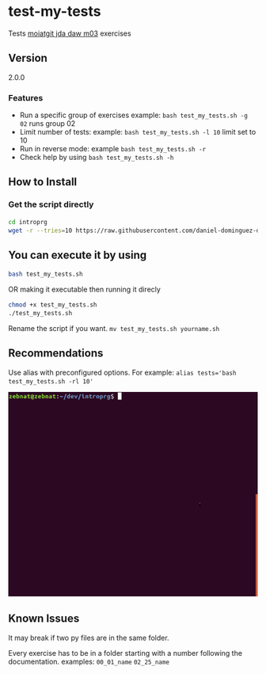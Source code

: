 # test-my-tests

Tests [moiatgit jda daw m03](https://moiatgit.github.io/jda.daw.m03/) exercises

## Version
2.0.0

### Features
* Run a specific group of exercises example: `bash test_my_tests.sh -g 02` runs group 02
* Limit number of tests: example: `bash test_my_tests.sh -l 10` limit set to 10
* Run in reverse mode: example `bash test_my_tests.sh -r`
* Check help by using `bash test_my_tests.sh -h`

## How to Install

### Get the script directly
```bash
cd introprg
wget -r --tries=10 https://raw.githubusercontent.com/daniel-dominguez-daw/test-my-tests/master/test_my_tests.sh -O test_my_tests.sh
```

## You can execute it by using
```bash
bash test_my_tests.sh
```
OR making it executable then running it direcly
```bash
chmod +x test_my_tests.sh
./test_my_tests.sh
```

Rename the script if you want. `mv test_my_tests.sh yourname.sh`

## Recommendations
Use alias with preconfigured options. For example:
`alias tests='bash test_my_tests.sh -rl 10'`

![Sample](https://raw.githubusercontent.com/daniel-dominguez-daw/test-my-tests/master/rPqLdQmkZb.gif)

## Known Issues
It may break if two py files are in the same folder.

Every exercise has to be in a folder starting with a number following the documentation. examples: `00_01_name` `02_25_name`
